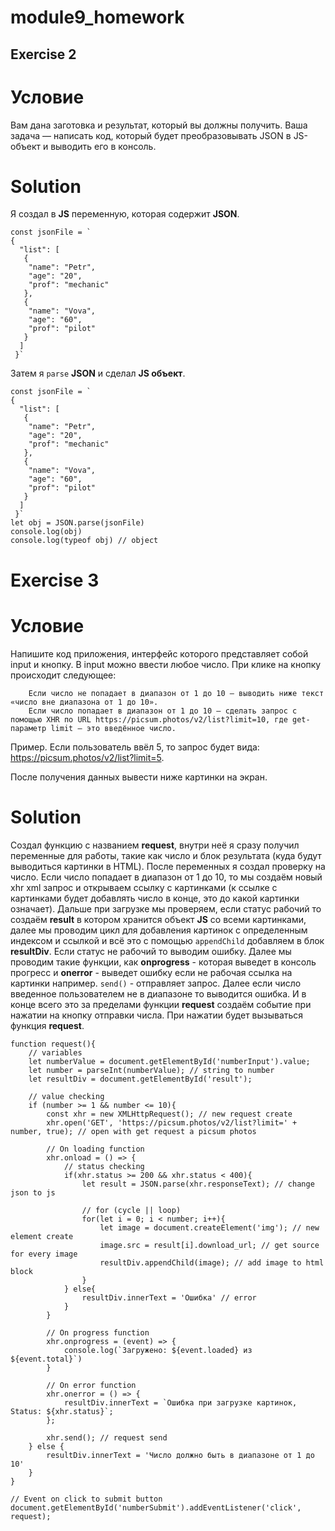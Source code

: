 # module9_homework

## Exercise 2
# Условие
Вам дана заготовка и результат, который вы должны получить. Ваша задача — написать код, который будет преобразовывать JSON в JS-объект и выводить его в консоль.

# Solution
Я создал в __JS__ переменную, которая содержит __JSON__.
```
const jsonFile = `
{
  "list": [
   {
    "name": "Petr",
    "age": "20",
    "prof": "mechanic"
   },
   {
    "name": "Vova",
    "age": "60",
    "prof": "pilot"
   }
  ]
 }`
```
Затем я `parse` __JSON__ и сделал __JS объект__.
```
const jsonFile = `
{
  "list": [
   {
    "name": "Petr",
    "age": "20",
    "prof": "mechanic"
   },
   {
    "name": "Vova",
    "age": "60",
    "prof": "pilot"
   }
  ]
 }`
let obj = JSON.parse(jsonFile)
console.log(obj)
console.log(typeof obj) // object
```


# Exercise 3
# Условие
Напишите код приложения, интерфейс которого представляет собой input и кнопку. В input можно ввести любое число. При клике на кнопку происходит следующее:

        Если число не попадает в диапазон от 1 до 10 — выводить ниже текст «число вне диапазона от 1 до 10».
        Если число попадает в диапазон от 1 до 10 — сделать запрос c помощью XHR по URL https://picsum.photos/v2/list?limit=10, где get-параметр limit — это введённое число.

Пример. Если пользователь ввёл 5, то запрос будет вида: https://picsum.photos/v2/list?limit=5.

После получения данных вывести ниже картинки на экран.

# Solution
Создал функцию с названием __request__, внутри неё я сразу получил переменные для работы, такие как число и блок результата (куда будут выводиться картинки в HTML). После переменных я создал проверку на число. Если число попадает в диапазон от 1 до 10, то мы создаём новый xhr xml запрос и открываем ссылку с картинками (к ссылке с картинками будет добавлять число в конце, это до какой картинки означает). Дальше при загрузке мы проверяем, если статус рабочий то создаём __result__ в котором хранится объект __JS__ со всеми картинками, далее мы проводим цикл для добавления картинок с определенным индексом и ссылкой и всё это с помощью `appendChild` добавляем в блок __resultDiv__. Если статус не рабочий то выводим ошибку. Далее мы проводим такие функции, как __onprogress__ - которая выведет в консоль прогресс и __onerror__ - выведет ошибку если не рабочая ссылка на картинки например. `send()` - отправляет запрос. Далее если число введенное пользователем не в диапазоне то выводится ошибка. И в конце всего это за пределами функции __request__ создаём событие при нажатии на кнопку отправки числа. При нажатии будет вызываться функция __request__.
```
function request(){
    // variables
    let numberValue = document.getElementById('numberInput').value;
    let number = parseInt(numberValue); // string to number
    let resultDiv = document.getElementById('result');

    // value checking
    if (number >= 1 && number <= 10){
        const xhr = new XMLHttpRequest(); // new request create
        xhr.open('GET', 'https://picsum.photos/v2/list?limit=' + number, true); // open with get request a picsum photos

        // On loading function
        xhr.onload = () => {
            // status checking
            if(xhr.status >= 200 && xhr.status < 400){
                let result = JSON.parse(xhr.responseText); // change json to js

                // for (cycle || loop)
                for(let i = 0; i < number; i++){
                    let image = document.createElement('img'); // new element create
                    image.src = result[i].download_url; // get source for every image
                    resultDiv.appendChild(image); // add image to html block
                }
            } else{
                resultDiv.innerText = 'Ошибка' // error
            }
        }

        // On progress function
        xhr.onprogress = (event) => {
            console.log(`Загружено: ${event.loaded} из ${event.total}`)
        }

        // On error function
        xhr.onerror = () => {
            resultDiv.innerText = `Ошибка при загрузке картинок, Status: ${xhr.status}`;
        };

        xhr.send(); // request send
    } else {
        resultDiv.innerText = 'Число должно быть в диапазоне от 1 до 10'
    }
}

// Event on click to submit button
document.getElementById('numberSubmit').addEventListener('click', request);
```
